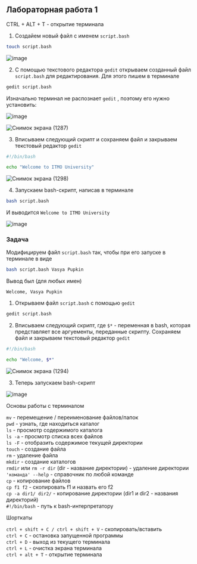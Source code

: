 ## Лабораторная работа 1

CTRL + ALT + T - открытие терминала

1. Создайем новый файл с именем `script.bash`

```bash
touch script.bash
```

![image](https://github.com/user-attachments/assets/1117571a-f63e-4b33-9a0c-ad93a4e10d5a)


2. С помощью текстового редактора `gedit` открываем созданный файл `script.bash` для редактирования. Для этого пишем в терминале

```bash
gedit script.bash
```
Изначально терминал не распознает `gedit` , поэтому его нужно установить:

![image](https://github.com/user-attachments/assets/1497367e-391d-4a59-9b47-bc4560a318ae)

![Снимок экрана (1287)](https://github.com/user-attachments/assets/4bc7df29-6c3f-464a-8bb0-eccd87f5fe77)


3. Вписываем следующий скрипт и сохраняем файл и закрываем текстовый редактор `gedit`

```bash
#!/bin/bash

echo "Welcome to ITMO University"
```

![Снимок экрана (1298)](https://github.com/user-attachments/assets/bd263d21-a30d-4e04-b73f-b93f692ac3a3)


4. Запускаем bash-скрипт, написав в терминале

```bash
bash script.bash
```
И выводится `Welcome to ITMO University`

![image](https://github.com/user-attachments/assets/b1bd8485-1fa3-495d-9ad8-640a0999ea5b)

### Задача

Модифицируем файл `script.bash` так, чтобы при его запуске в терминале в виде

```bash
bash script.bash Vasya Pupkin
```

Вывод был (для любых имен)

`Welcome, Vasya Pupkin`

1. Открываем файл `script.bash` с помощью `gedit`

```bash
gedit script.bash
```

2. Вписываем следующий скрипт, где `$*` - переменная в bash, которая представляет все аргуементы, переданные скрипту. Сохраняем файл и закрываем текстовый редактор `gedit`

```bash
#!/bin/bash

echo "Welcome, $*"
```

![Снимок экрана (1294)](https://github.com/user-attachments/assets/3a08bf23-9cc9-4f5d-a0fe-72ea9387f847)

3. Теперь запускаем bash-скрипт

![image](https://github.com/user-attachments/assets/540d6dcc-d902-4c99-864a-408022f21a61)



Основы работы с терминалом  
  
`mv` - перемещение / переименование файлов/папок  
`pwd` - узнать, где находиться каталог  
`ls` - просмотр содержимого каталога  
`ls -a` - просмотр списка всех файлов  
`ls -F` - отобразить содержимое текущей директории  
`touch` - создание файла  
`rm` - удаление файла  
`mkdir` - создание каталогов  
`rmdir` или `rm -r dir` (dir - название директории) - удаление директории  
`'команда' --help` - справочник по любой команде  
`cp` - копирование файлов  
`cp f1 f2` - скопировать f1 и назвать его f2  
`cp -a dir1/ dir2/` - копирование директории (dir1 и dir2 - названия директорий)  
`#!/bin/bash` - путь к bash-интерпретатору  
  
Шорткаты  
  
`ctrl + shift + C / ctrl + shift + V` - скопировать/вставить  
`ctrl + C` - остановка запущенной программы  
`ctrl + D` - выход из текущего терминала  
`ctrl + L` - очистка экрана терминала  
`ctrl + alt + T` - открытие терминала  
